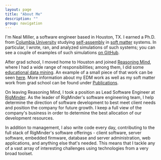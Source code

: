 ```yaml
---
layout: page 
title: "About Me"
description: ""
group: navigation
---
```

I'm Neal Miller, a software engineer based in Houston, TX.  I earned a Ph.D. from [Columbia University](http://columbia.edu) studying [self-assembly](http://en.wikipedia.org/wiki/Self-assembly) in [soft matter](http://en.wikipedia.org/wiki/Soft_matter) systems. In particular, I wrote, ran, and analyzed simulations of such systems; you can see a couple of examples of such simulations [on GitHub](https://github.com/wlmiller/GradSchool).

After grad school, I moved home to Houston and joined [Reasoning Mind](http://reasoningmind.org), where I had a wide range of responsibilities; among them, I did some [educational data mining](http://en.wikipedia.org/wiki/Educational_data_mining).  An example of a small piece of that work can be seen [here](https://github.com/wlmiller/BKTSimulatedAnnealing).  More information about my EDM work as well as my soft matter work from grad school can be found under [Publications](publications.html).

On leaving Reasoning Mind, I took a position as Lead Software Engineer at [RigMinder](http://rigminder.com).  As the leader of RigMinder's software engineering team, I help determine the direction of software development to best meet client needs and position the company for future growth.  I keep a full view of the company's business in order to determine the best allocation of our development resources.

In addition to management, I also write code every day, contributing to the full stack of RigMinder's software offerings - client software, server software, embedded firmware, database and server administration, web applications, and anything else that's needed.  This means that I tackle any of a vast array of interesting challenges using technologies from a very broad toolset.
